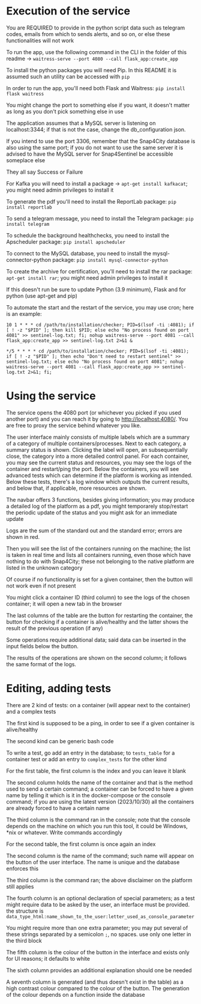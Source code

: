 # Execution of the service

You are REQUIRED to provide in the python script data such as telegram codes, emails from which to sends alerts, and so on, or else these functionalities will not work 

To run the app, use the following command in the CLI in the folder of this readme -> `waitress-serve --port 4080 --call flask_app:create_app`

To install the python packages you will need Pip. In this README it is assumed such an utility can be accessed with `pip`

In order to run the app, you'll need both Flask and Waitress: `pip install flask waitress`

You might change the port to something else if you want, it doesn't matter as long as you don't pick something else in use

The application assumes that a MySQL server is listening on localhost:3344; if that is not the case, change the db_configuration json.

If you intend to use the port 3306, remember that the Snap4City database is also using the same port; if you do not want to use the same server it is advised to have the MySQL server for Snap4Sentinel be accessible someplace else

They all say Success or Failure

For Kafka you will need to install a package -> `apt-get install kafkacat`; you might need admin privileges to install it

To generate the pdf you'll need to install the ReportLab package: `pip install reportlab`

To send a telegram message, you need to install the Telegram package: `pip install telegram`

To schedule the background healthchecks, you need to install the Apscheduler package: `pip install apscheduler`

To connect to the MySQL database, you need to install the mysql-connector-python package: `pip install mysql-connector-python`

To create the archive for certification, you'll need to install the rar package: `apt-get install rar`; you might need admin privileges to install it

If this doesn't run be sure to update Python (3.9 minimum), Flask and for python (use apt-get and pip)

To automate the start and the restart of the service, you may use cron; here is an example:

`10 1 * * * cd /path/to/installation/checker; PID=$(lsof -ti :4081); if [ ! -z "$PID" ]; then kill $PID; else echo "No process found on port 4081" >> sentinel-log.txt; fi; nohup waitress-serve --port 4081 --call flask_app:create_app >> sentinel-log.txt 2>&1 &`

`*/5 * * * * cd /path/to/installation/checker; PID=$(lsof -ti :4081); if [ ! -z "$PID" ]; then echo "Don't need to restart sentinel" >> sentinel-log.txt; else echo "No process found on port 4081"; nohup waitress-serve --port 4081 --call flask_app:create_app >> sentinel-log.txt 2>&1; fi;`

# Using the service

The service opens the 4080 port (or whichever you picked if you used another port) and you can reach it by going to [http://localhost:4080/](http://localhost:4080/). You are free to proxy the service behind whatever you like.

The user interface mainly consists of multiple labels which are a summary of a category of multiple containers/processes. Next to each category, a summary status is shown. Clicking the label will open, an subsequentially close, the category into a more detailed control panel. For each container, you may see the current status and resources, you may see the logs of the container and restart/ping the port.
Below the containers, you will see advanced tests which can determine if the platform is working as intended. Below these tests, there's a log window which outputs the current results, and below that, if applicable, more resources are shown.

The navbar offers 3 functions, besides giving information; you may produce a detailed log of the platform as a pdf, you might temporarely stop/restart the periodic update of the status and you might ask for an immediate update

Logs are the sum of the standard out and the standard error; errors are shown in red.

Then you will see the list of the containers running on the machine; the list is taken in real time and lists all containers running, even those which have nothing to do with Snap4City; these not belonging to the native platform are listed in the unknown category

Of course if no functionality is set for a given container, then the button will not work even if not present

You might click a container ID (third column) to see the logs of the chosen container; it will open a new tab in the browser

The last columns of the table are the button for restarting the container, the button for checking if a container is alive/healthy and the latter shows the result of the previous operation (if any)

Some operations require additional data; said data can be inserted in the input fields below the button.

The results of the operations are shown on the second column; it follows the same format of the logs.

# Editing, adding tests

There are 2 kind of tests: on a container (will appear next to the container) and a complex tests

The first kind is supposed to be a ping, in order to see if a given container is alive/healthy

The second kind can be generic bash code

To write a test, go add an entry in the database; to `tests_table` for a container test or add an entry to `complex_tests` for the other kind

For the first table, the first column is the index and you can leave it blank

The second column holds the name of the container and that is the method used to send a certain command; a container can be forced to have a given name by telling it which is it in the docker-compose or the console command; if you are using the latest version (2023/10/30) all the containers are already forced to have a certain name

The third column is the command ran in the console; note that the console depends on the machine on which you run this tool, it could be Windows, \*nix or whatever. Write commands accordingly

For the second table, the first column is once again an index

The second column is the name of the command; such name will appear on the button of the user interface. The name is unique and the database enforces this

The third column is the command ran; the above disclaimer on the platform still applies

The fourth column is an optional declaration of special parameters; as a test might require data to be asked by the user, an interface must be provided. the structure is `data_type_html:name_shown_to_the_user:letter_used_as_console_parameter`

You might require more than one extra parameter; you may put several of these strings separated by a semicolon `;`, no spaces. use only one letter in the third block

The fifth column is the colour of the button in the interface and exists only for UI reasons; it defaults to white

The sixth column provides an additional explanation should one be needed

A seventh column is generated (and thus doesn't exist in the table) as a high contrast colour compared to the colour of the button. The generation of the colour depends on a function inside the database
